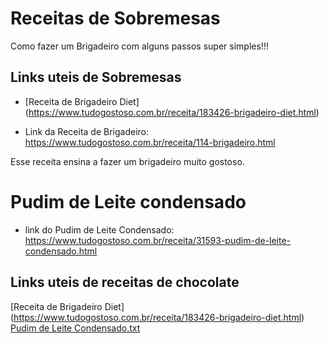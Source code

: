 # Receitas de Sobremesas
Como fazer um Brigadeiro com alguns passos super simples!!!


## Links uteis de Sobremesas
- [Receita de Brigadeiro Diet] (https://www.tudogostoso.com.br/receita/183426-brigadeiro-diet.html)

- Link da Receita de Brigadeiro:
   https://www.tudogostoso.com.br/receita/114-brigadeiro.html

Esse receita ensina a fazer um brigadeiro muito gostoso.

# Pudim de Leite condensado

- link do Pudim de Leite Condensado: https://www.tudogostoso.com.br/receita/31593-pudim-de-leite-condensado.html



## Links uteis de receitas de chocolate

[Receita de Brigadeiro Diet] (https://www.tudogostoso.com.br/receita/183426-brigadeiro-diet.html)
[Pudim de Leite Condensado.txt](https://github.com/flaviapaiva234/dio-desafio-github/files/7534207/Pudim.de.Leite.Condensado.txt)

